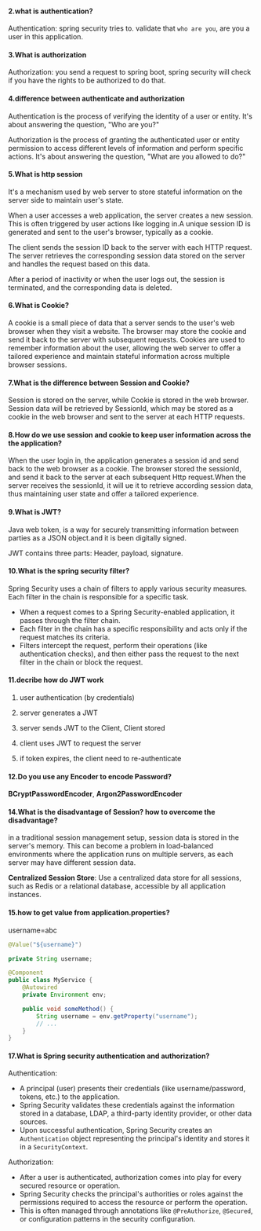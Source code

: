 #### 2.what is authentication?

Authentication: spring security tries to. validate that `who are you`, are you a user in this application.

#### 3.What is authorization

Authorization: you send a request to spring boot, spring security will check if you have the rights to be  authorized to do that.

#### 4.difference between authenticate and authorization

Authentication is the process of verifying the identity of a user or entity. It's about answering the question, "Who are you?"

Authorization is the process of granting the authenticated user or entity permission to access different levels of information and perform specific actions. It's about answering the question, "What are you allowed to do?"

#### 5.What is http session

It's a mechanism used by web server to store stateful information on the server side to maintain user's state.

When a user accesses a web application, the server creates a new session. This is often triggered by user actions like logging in.A unique session ID is generated and sent to the user's browser, typically as a cookie.

The client sends the session ID back to the server with each HTTP request. The server retrieves the corresponding session data stored on the server and handles the request based on this data.

After a period of inactivity or when the user logs out, the session is terminated, and the corresponding data is deleted.

#### 6.What is Cookie? 

A cookie is a small piece of data that a server sends to the user's web browser when they visit a website. The browser may store the cookie and send it back to the server with subsequent requests. Cookies are used to remember information about the user, allowing the web server to offer a tailored experience and maintain stateful information across multiple browser sessions.

#### 7.What is the difference between Session and Cookie?

Session is stored on the server, while Cookie is stored in the web browser. Session data will be retrieved by SessionId, which may be stored as a cookie in the web browser and sent to the server at each HTTP requests.

#### 8.How do we use session and cookie to keep user information across the the application?

When the user login in, the application generates a session id and send back to the web browser as a cookie. The browser stored the sessionId, and send it back to the server at each subsequent Http request.When the server receives the sessionId, it will ue it to retrieve according session data, thus maintaining user state and offer a tailored experience.

#### 9.What is JWT?

Java web token, is a way for securely transmitting information between parties as a JSON object.and it is been digitally signed. 

JWT contains three parts: Header, payload, signature.

#### 10.What is the spring security filter?

Spring Security uses a chain of filters to apply various security measures. Each filter in the chain is responsible for a specific task.

- When a request comes to a Spring Security-enabled application, it passes through the filter chain.
- Each filter in the chain has a specific responsibility and acts only if the request matches its criteria.
- Filters intercept the request, perform their operations (like authentication checks), and then either pass the request to the next filter in the chain or block the request.

#### 11.decribe how do JWT work

1. user authentication (by credentials)
2. server generates a JWT

3. server sends JWT to the Client, Client stored

4. client uses JWT to request the server

5. if token expires, the client need to re-authenticate

#### 12.Do you use any Encoder to encode Password?

**BCryptPasswordEncoder**, **Argon2PasswordEncoder**

#### 14.What is the disadvantage of Session? how to overcome the disadvantage?

in a traditional session management setup, session data is stored in the server's memory. This can become a problem in load-balanced environments where the application runs on multiple servers, as each server may have different session data.

**Centralized Session Store**: Use a centralized data store for all sessions, such as Redis or a relational database, accessible by all application instances.

#### 15.how to get value from application.properties?

username=abc

```java
@Value("${username}")

private String username;
```

```java
@Component
public class MyService {
    @Autowired
    private Environment env;

    public void someMethod() {
        String username = env.getProperty("username");
        // ...
    }
}
```

#### 17.What is Spring security authentication and authorization?

Authentication:

- A principal (user) presents their credentials (like username/password, tokens, etc.) to the application.
- Spring Security validates these credentials against the information stored in a database, LDAP, a third-party identity provider, or other data sources.
- Upon successful authentication, Spring Security creates an `Authentication` object representing the principal's identity and stores it in a `SecurityContext`.

Authorization:

- After a user is authenticated, authorization comes into play for every secured resource or operation.
- Spring Security checks the principal's authorities or roles against the permissions required to access the resource or perform the operation.
- This is often managed through annotations like `@PreAuthorize`, `@Secured`, or configuration patterns in the security configuration.